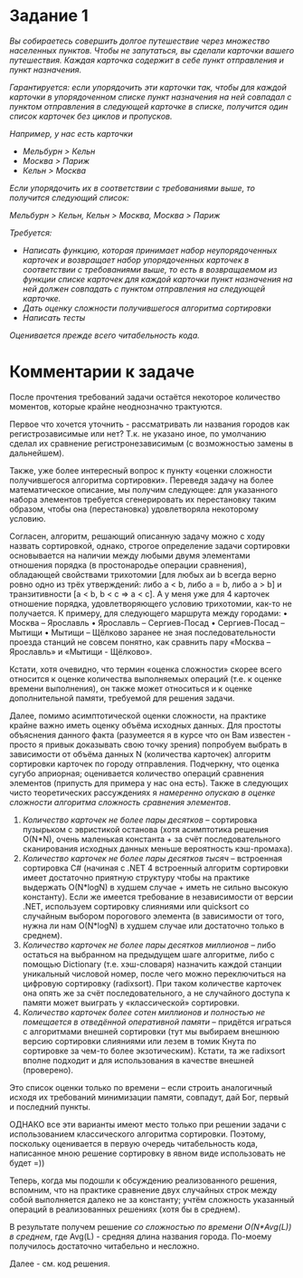 ﻿# Задание 1

_Вы собираетесь совершить долгое путешествие через множество населенных пунктов. Чтобы не запутаться, вы сделали карточки вашего путешествия. Каждая карточка содержит в себе пункт отправления и пункт назначения._

_Гарантируется: если упорядочить эти карточки так, чтобы для каждой карточки в упорядоченном списке пункт назначения на ней совпадал с пунктом отправления в следующей карточке в списке, получится один список карточек без циклов и пропусков._

_Например, у нас есть карточки_

- _Мельбурн &gt; Кельн_
- _Москва &gt; Париж_
- _Кельн &gt; Москва_

_Если упорядочить их в соответствии с требованиями выше, то получится следующий список:_

_Мельбурн &gt; Кельн, Кельн &gt; Москва, Москва &gt; Париж_

_Требуется:_

- _Написать функцию, которая принимает набор неупорядоченных карточек и возвращает набор упорядоченных карточек в соответствии с требованиями выше, то есть в возвращаемом из функции списке карточек для каждой карточки пункт назначения на ней должен совпадать с пунктом отправления на следующей карточке._
- _Дать оценку сложности получившегося алгоритма сортировки_
- _Написать тесты_

_Оценивается прежде всего читабельность кода._

# Комментарии к задаче

После прочтения требований задачи остаётся некоторое количество моментов, которые крайне неоднозначно трактуются.

Первое что хочется уточнить - рассматривать ли названия городов как регистрозависимые или нет? Т.к. не указано иное, по умолчанию сделал их сравнение регистронезависимым (с возможностью замены в дальнейшем).

Также, уже более интересный вопрос к пункту «оценки сложности получившегося алгоритма сортировки». Переведя задачу на более математическое описание, мы получим следующее: для указанного набора элементов требуется сгенерировать их перестановку таким образом, чтобы она (перестановка) удовлетворяла некоторому условию.

Согласен, алгоритм, решающий описанную задачу можно с ходу назвать сортировкой, однако, строгое определение задачи сортировки основывается на наличии между любыми двумя элементами отношения порядка (в простонародье операции сравнения), обладающей свойствами трихотомии [для любых aи b всегда верно ровно одно из трёх утверждений: либо a < b, либо a = b, либо a > b] и транзитивности [a < b, b < c => a < c].
А у меня уже для 4 карточек отношение порядка, удовлетворяющего условию трихотомии, как-то не получается. К примеру, для следующего маршрута между городами:
•	Москва – Ярославль
•	Ярославль – Сергиев-Посад
•	Сергиев-Посад – Мытищи
•	Мытищи – Щёлково
заранее не зная последовательности проезда станций не совсем понятно, как сравнить пару «Москва – Ярославль» и «Мытищи - Щёлково».

Кстати, хотя очевидно, что термин «оценка сложности» скорее всего относится к оценке количества выполняемых операций (т.е. к оценке времени выполнения), он также может относиться и к оценке дополнительной памяти, требуемой для решения задачи.

Далее, помимо асимптотической оценки сложности, на практике крайне важно иметь оценку объёма исходных данных. Для простоты объяснения данного факта (разумеется я в курсе что он Вам известен - просто я привык доказывать свою точку зрения) попробуем выбрать в зависимости от объёма данных N (количества карточек) алгоритм сортировки карточек по городу отправления. Подчеркну, что оценка сугубо априорная; оценивается количество операций сравнения элементов (припусть для примера у нас она есть). Также в следующих чисто теоретических рассуждениях я *намеренно опускаю в оценке сложности алгоритма сложность сравнения элементов*.

1. _Количество карточек не более пары десятков_ – сортировка пузырьком с эвристикой останова (хотя асимптотика решения O(N*N), очень маленькая константа + за счёт последовательного сканирования исходных данных меньше вероятность кэш-промаха).
2. _Количество карточек не более пары десятков тысяч_ – встроенная сортировка C# (начиная с .NET 4 встроенный алгоритм сортировки имеет достаточно приятную структуру чтобы на практике выдержать O(N\*logN) в худшем случае + иметь не сильно высокую константу). Если же имеется требование в независимости от версии .NET, используем сортировку слияниями или quicksort со случайным выбором порогового элемента (в зависимости от того, нужна ли нам O(N\*logN) в худшем случае или достаточно только в среднем).
3. _Количество карточек не более пары десятков миллионов_ – либо остаться на выбранном на предыдущем шаге алгоритме, либо с помощью Dictionary (т.е. хэш-словаря) назначить каждой станции уникальный числовой номер, после чего можно переключиться на цифровую сортировку (radixsort). При таком количестве карточек она опять же за счёт последовательного, а не случайного доступа к памяти может выиграть у «классической» сортировки.
4. _Количество карточек более сотен миллионов и полностью не помещается в отведённой оперативной памяти_ – придётся играться с алгоритмами внешней сортировки (тут мы выбираем внешнюю версию сортировки слияниями или лезем в томик Кнута по сортировке за чем-то более экзотическим). Кстати, та же radixsort вполне подходит и для использования в качестве внешней (проверено).

Это список оценки только по времени – если строить аналогичный исходя их требований минимизации памяти, совпадут, дай Бог, первый и последний пункты.

ОДНАКО все эти варианты имеют место только при решении задачи с использованием классического алгоритма сортировки. Поэтому, поскольку оценивается в первую очередь читабельность кода, написанное мною решение сортировку в явном виде использовать не будет =))

Теперь, когда мы подошли к обсуждению реализованного решения, вспомним, что на практике сравнение двух случайных строк между собой выполняется далеко не за константу; учтём сложность указанный операций в реализованных решениях (хотя бы в среднем).

В результате получем решение *со сложностью по времени O(N\*Avg(L)) в среднем*, где Avg(L) - средняя длина названия города. По-моему получилось достаточно читабельно и несложно.

Далее - см. код решения. 